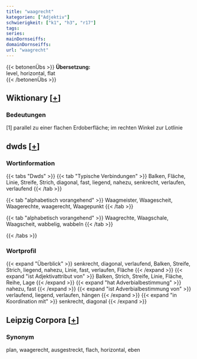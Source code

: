 ```yaml
---
title: "waagrecht"
kategorien: ["Adjektiv"]
schwierigkeit: ["k1", "h3", "r17"]
tags:
series:
mainDornseiffs:
domainDornseiffs:
url: "waagrecht"
---
```


{{< betonenÜbs >}}
**Übersetzung:**  
level, horizontal, flat  
{{< /betonenÜbs >}}

## Wiktionary [[+](https://de.wiktionary.org/wiki/waagrecht)]

### Bedeutungen
[1] parallel zu einer flachen Erdoberfläche; im rechten Winkel zur Lotlinie  



## dwds [[+](https://www.dwds.de/wb/waagrecht)]

### Wortinformation
{{< tabs "Dwds" >}}
{{< tab "Typische Verbindungen" >}}
Balken, Fläche, Linie, Streife, Strich, diagonal, fast, liegend, nahezu, senkrecht, verlaufen, verlaufend
{{< /tab >}}

{{< tab "alphabetisch vorangehend" >}}
Waagmeister, Waagescheit, Waagerechte, waagerecht, Waagepunkt
{{< /tab >}}

{{< tab "alphabetisch vorangehend" >}}
Waagrechte, Waagschale, Waagscheit, wabbelig, wabbeln
{{< /tab >}}

{{< /tabs >}}

### Wortprofil
{{< expand "Überblick" >}} senkrecht, diagonal, verlaufend, Balken, Streife, Strich, liegend, nahezu, Linie, fast, verlaufen, Fläche {{< /expand >}}
{{< expand "ist Adjektivattribut von" >}} Balken, Strich, Streife, Linie, Fläche, Reihe, Lage {{< /expand >}}
{{< expand "hat Adverbialbestimmung" >}} nahezu, fast {{< /expand >}}
{{< expand "ist Adverbialbestimmung von" >}} verlaufend, liegend, verlaufen, hängen {{< /expand >}}
{{< expand "in Koordination mit" >}} senkrecht, diagonal {{< /expand >}}

## Leipzig Corpora [[+](https://corpora.uni-leipzig.de/en/res?word=waagrecht&corpusId=deu_newscrawl-public_2018)]


### Synonym
plan, waagerecht, ausgestreckt, flach, horizontal, eben

